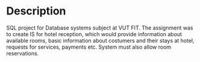 # Description
SQL project for Database systems subject at VUT FIT. The assignment was to create IS for hotel reception, which would provide information about available rooms, basic information about costumers and their stays at hotel, requests for services, payments etc. System must also allow room reservations.
